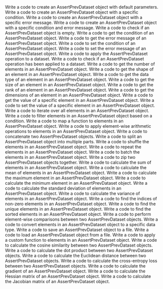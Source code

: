 Write a code to create an AssertPrevDataset object with default parameters.
Write a code to create an AssertPrevDataset object with a specific condition.
Write a code to create an AssertPrevDataset object with a specific error message.
Write a code to create an AssertPrevDataset object with a specific condition and error message.
Write a code to check if an AssertPrevDataset object is empty.
Write a code to get the condition of an AssertPrevDataset object.
Write a code to get the error message of an AssertPrevDataset object.
Write a code to set the condition of an AssertPrevDataset object.
Write a code to set the error message of an AssertPrevDataset object.
Write a code to apply the AssertPrevDataset operation to a dataset.
Write a code to check if an AssertPrevDataset operation has been applied to a dataset.
Write a code to get the number of elements in an AssertPrevDataset object.
Write a code to get the shape of an element in an AssertPrevDataset object.
Write a code to get the data type of an element in an AssertPrevDataset object.
Write a code to get the size of an element in an AssertPrevDataset object.
Write a code to get the rank of an element in an AssertPrevDataset object.
Write a code to get the dimensions of an element in an AssertPrevDataset object.
Write a code to get the value of a specific element in an AssertPrevDataset object.
Write a code to set the value of a specific element in an AssertPrevDataset object.
Write a code to iterate over all elements in an AssertPrevDataset object.
Write a code to filter elements in an AssertPrevDataset object based on a condition.
Write a code to map a function to elements in an AssertPrevDataset object.
Write a code to apply element-wise arithmetic operations to elements in an AssertPrevDataset object.
Write a code to concatenate two AssertPrevDataset objects.
Write a code to split an AssertPrevDataset object into multiple parts.
Write a code to shuffle the elements in an AssertPrevDataset object.
Write a code to repeat the elements in an AssertPrevDataset object.
Write a code to batch the elements in an AssertPrevDataset object.
Write a code to zip two AssertPrevDataset objects together.
Write a code to calculate the sum of elements in an AssertPrevDataset object.
Write a code to calculate the mean of elements in an AssertPrevDataset object.
Write a code to calculate the maximum element in an AssertPrevDataset object.
Write a code to calculate the minimum element in an AssertPrevDataset object.
Write a code to calculate the standard deviation of elements in an AssertPrevDataset object.
Write a code to calculate the variance of elements in an AssertPrevDataset object.
Write a code to find the indices of non-zero elements in an AssertPrevDataset object.
Write a code to find the unique elements in an AssertPrevDataset object.
Write a code to find the sorted elements in an AssertPrevDataset object.
Write a code to perform element-wise comparisons between two AssertPrevDataset objects.
Write a code to convert elements in an AssertPrevDataset object to a specific data type.
Write a code to save an AssertPrevDataset object to a file.
Write a code to load an AssertPrevDataset object from a file.
Write a code to apply a custom function to elements in an AssertPrevDataset object.
Write a code to calculate the cosine similarity between two AssertPrevDataset objects.
Write a code to calculate the dot product between two AssertPrevDataset objects.
Write a code to calculate the Euclidean distance between two AssertPrevDataset objects.
Write a code to calculate the cross-entropy loss between two AssertPrevDataset objects.
Write a code to calculate the gradient of an AssertPrevDataset object.
Write a code to calculate the Hessian matrix of an AssertPrevDataset object.
Write a code to calculate the Jacobian matrix of an AssertPrevDataset object.